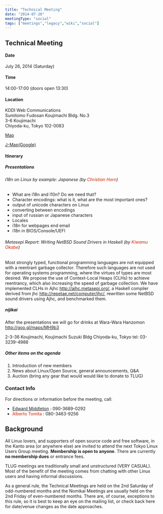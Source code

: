 ```yaml
---
title: "Technical Meeting"
date: "2014-07-26"
meetingType: "social"
tags: ["meetings","legacy","wiki","social"]
---
```


<h2 id="technical_meeting">Technical Meeting</h2>
<h4 id="date">Date</h4>
<p>July 26, 2014 (Saturday)</p>
<h4 id="time">Time</h4>
<p>14:00-17:00 (doors open 13:30)</p>
<h4 id="location">Location</h4>
<p>KDDI Web Communications<br />
Sumitomo Fudosan Koujimachi Bldg. No.3<br />
3-6 Koujimachi<br />
Chiyoda-ku, Tokyo 102-0083</p>
<p><a href="http://www.kddi-webcommunications.co.jp/english/about/access.html">Map</a></p>
<p><a href="http://www.kddi-webcommunications.co.jp/corporate/map.html">J-Map(Google)</a></p>
<h4 id="itinerary">Itinerary</h4>
<h5 id="presentations">Presentations</h5>
<h6 id="i18n_on_linux_by_example_japanese_by_christian_horn">i18n on Linux by example: Japanese (by <font color="#CC2200">Christian Horn</font>)</h6>
<ul>
<li>What are i18n and l10n? Do we need that?</li>
<li>Character encodings: what is it, what are the most important ones?</li>
<li>output of unicode characters on Linux</li>
<li>converting between encodings</li>
<li>input of russian or Japanese characters</li>
<li>Locales</li>
<li>i18n for webpages end email</li>
<li>i18n in BIOS/Console/UEFI</li>
</ul>
<h6 id="metasepi_report_writing_netbsd_sound_drivers_in_haskell_by_kiwamu_okabe">Metasepi Report: Writing NetBSD Sound Drivers in Haskell (by <font color="#CC2200">Kiwamu Okabe</font>)</h6>
<p>Most strongly typed, functional programming languages are not equipped with a reentrant garbage collector.
Therefore such languages are not used for operating systems programming, where the virtues of types are most desired.
We propose the use of Context-Local Heaps (CLHs) to achieve reentrancy, which also increasing the speed of garbage collection.
We have implemented CLHs in Ajhc <a href="http://ajhc.metasepi.org/">http://ajhc.metasepi.org/</a>, a Haskell compiler derived from jhc <a href="http://repetae.net/computer/jhc/">http://repetae.net/computer/jhc/</a>, rewritten some NetBSD sound drivers using Ajhc, and benchmarked them.</p>
<h5 id="nijikai">nijikai</h5>
<p>After the presentations we will go for drinks at Wara-Wara Hanzomon
<a href="http://goo.gl/maps/MH9b3">http://goo.gl/maps/MH9b3</a></p>
<p>2-3-36 Koujimachi, Koujimachi Suzuki Bldg Chiyoda-ku, Tokyo
tel: 03-3239-4988</p>
<h5 id="other_items_on_the_agenda">Other items on the agenda</h5>
<ol>
<li>Introduction of new members</li>
<li>News about Linux/Open Source, general announcements, Q&amp;A</li>
<li>Auction (bring any gear that would would like to donate to TLUG)</li>
</ol>
<h3 id="contact_info">Contact Info</h3>
<p>For directions or information before the meeting, call:</p>
<ul>
<li><a href="./Edward_Middleton">Edward Middleton</a> : 090-3689-0292</li>
<li><font color="#CC2200">Alberto Tomita</font> : 080-3463-9256</li>
</ul>

<h2 id="introduction">Background</h2>
<p>All Linux lovers, and supporters of open source code and free software, in the Kanto area (or anywhere else) are invited to attend the next Tokyo Linux Users Group meeting. <b>Membership is open to anyone</b>. There are currently <b>no membership dues</b> or entrance fees.</p>
<p>TLUG meetings are traditionally small and unstructured (VERY CASUAL). Most of the benefit of the meeting comes from chatting with other Linux users and having informal discussions.</p>
<p>As a general rule, the Technical Meetings are held on the 2nd Saturday of odd-numbered months and the Nomikai Meetings are usually held on the 2nd Friday of even-numbered months. There are, of course, exceptions to this rule, so it is best to keep an eye on the mailing list, or check back here for date/venue changes as the date approaches.</p>
